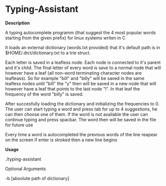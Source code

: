 # Typing-Assistant
<strong>Description</strong><br>
<p>A typing autocomplete programm (that suggest the 4 most popular words starting from the given prefix) for linux systems writen in C</p>
<p>It loads an external dictionary (words.txt provided) that it's default path is in $HOME/.dict/dictionary.txt to a trie struct.</p>
<p>Each letter is saved in a leafless node. Each node is connected to it's parent and it's child. The final letter of every word is save to a normal node that will however have a leaf (all non-word terminating character nodes are leafleass). So for example "bill" and "billy" will be saved in the same leafless nodes until "bill" the "y" then will be saved in a new node that will however have a leaf that points to the last node "l". In that leaf the frequency of the word "billy" is saved.
<p>After succesfully loading the dictionary and initializing the frequencies to 0. The user can start typing a word and press tab for up to 4 suggestions, he can then choose one of them. If the word is not available the user can continue typing and press spacbar. The word then will be saved in the file for future use</p>
<p>Every time a word is autocompleted the previous words of the line reapear on the screen if enter is stroked then a new line begins</p>
<strong>Usage</strong><br>
<p>./typing-assistant</p>
<p>Optional Arguments</p><p>-b [absolute path of dictionary]</p>